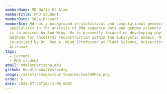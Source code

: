 ```yaml
---
memberName: MD Nafis Ul Alam
memberTitle: PhD student
memberDate: 2024-Present
memberBio: Md has a background in statistical and computational genomics. He
  specializes in the analysis of DNA sequence data and genome assembly. His PhD
  is co-advised by Rod Wing. He is presently focused on developing phylogenomic
  methods for ancestral reconstruction within the eukaryotic domain. Michael is
  co-advised by Dr. Rod A. Wing (Professor at Plant Science, University of
  Arizona)
tags:
  - Current
  - PhD student
email: mdalam@arizona.edu
github: DeadlineWasYesterday
image: /assets/images/our-team/michael00hs6.png
order: 6
date: 2024-07-23T16:12:00.000Z
---
```

